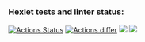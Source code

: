 ### Hexlet tests and linter status:
[![Actions Status](https://github.com/Smslawer/java-project-lvl2/workflows/hexlet-check/badge.svg)](https://github.com/Smslawer/java-project-lvl2/actions)
[![Actions differ](https://github.com/Smslawer/java-project-lvl2/workflows/actions-differ/badge.svg)](https://github.com/Smslawer/java-project-lvl2/actions)
<a href="https://codeclimate.com/github/Smslawer/java-project-lvl2/maintainability"><img src="https://api.codeclimate.com/v1/badges/86ffa4e40b9e523aac71/maintainability" /></a>
<a href="https://codeclimate.com/github/Smslawer/java-project-lvl2/test_coverage"><img src="https://api.codeclimate.com/v1/badges/86ffa4e40b9e523aac71/test_coverage" /></a>
